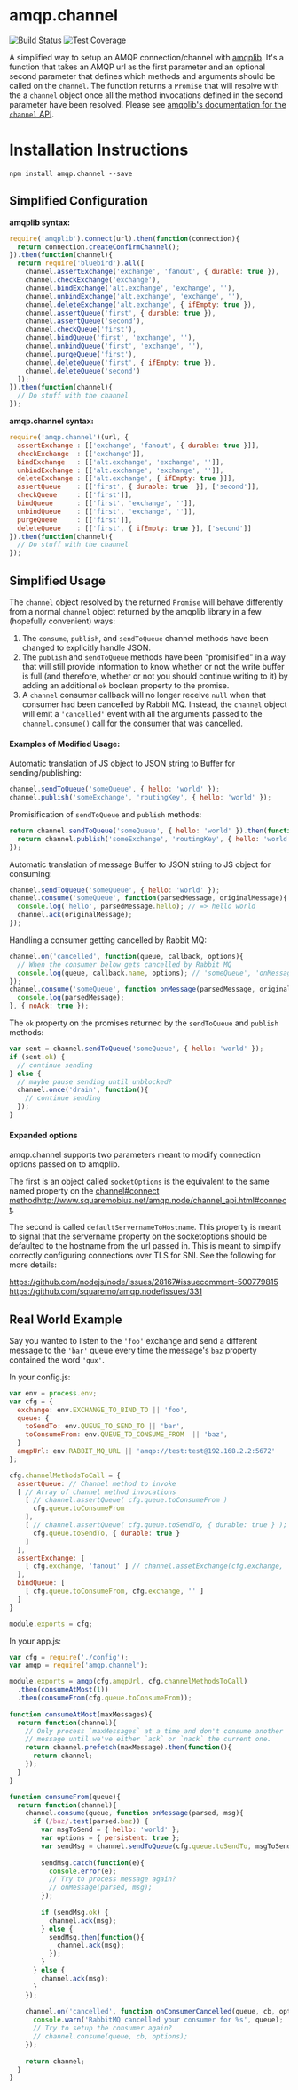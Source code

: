 # amqp.channel

[![Build Status][travis-image]][travis-url]
[![Test Coverage][coveralls-image]][coveralls-url]

A simplified way to setup an AMQP connection/channel with [amqplib](https://www.npmjs.org/package/amqplib). It's a function that takes an AMQP url as the first parameter and an optional second parameter that defines which methods and arguments should be called on the `channel`. The function returns a `Promise` that will resolve with the a `channel` object once all the method invocations defined in the second parameter have been resolved. Please see [amqplib's documentation for the `channel` API](http://www.squaremobius.net/amqp.node/doc/channel_api.html).

# Installation Instructions

```npm install amqp.channel --save```

## Simplified Configuration

**amqplib syntax:**

```javascript
require('amqplib').connect(url).then(function(connection){
  return connection.createConfirmChannel();
}).then(function(channel){
  return require('bluebird').all([
    channel.assertExchange('exchange', 'fanout', { durable: true }),
    channel.checkExchange('exchange'),
    channel.bindExchange('alt.exchange', 'exchange', ''),
    channel.unbindExchange('alt.exchange', 'exchange', ''),
    channel.deleteExchange('alt.exchange', { ifEmpty: true }),
    channel.assertQueue('first', { durable: true }),
    channel.assertQueue('second'),
    channel.checkQueue('first'),
    channel.bindQueue('first', 'exchange', ''),
    channel.unbindQueue('first', 'exchange', ''),
    channel.purgeQueue('first'),
    channel.deleteQueue('first', { ifEmpty: true }),
    channel.deleteQueue('second')
  ]);
}).then(function(channel){
  // Do stuff with the channel
});
```

**amqp.channel syntax:**

```javascript
require('amqp.channel')(url, {
  assertExchange : [['exchange', 'fanout', { durable: true }]],
  checkExchange  : [['exchange']],
  bindExchange   : [['alt.exchange', 'exchange', '']],
  unbindExchange : [['alt.exchange', 'exchange', '']],
  deleteExchange : [['alt.exchange', { ifEmpty: true }]],
  assertQueue    : [['first', { durable: true  }], ['second']],
  checkQueue     : [['first']],
  bindQueue      : [['first', 'exchange', '']],
  unbindQueue    : [['first', 'exchange', '']],
  purgeQueue     : [['first']],
  deleteQueue    : [['first', { ifEmpty: true }], ['second']]
}).then(function(channel){
  // Do stuff with the channel
});
```

## Simplified Usage

The `channel` object resolved by the returned `Promise` will behave differently from a normal `channel` object returned by the amqplib library in a few (hopefully convenient) ways:

1. The `consume`, `publish`, and `sendToQueue` channel methods have been changed to  explicitly handle JSON.
2. The `publish` and `sendToQueue` methods have been "promisified" in a way that will still provide information to know whether or not the write buffer is full (and therefore, whether or not you should continue writing to it) by adding an additional `ok` boolean property to the promise.
3. A `channel` consumer callback will no longer receive `null` when that consumer had been cancelled by Rabbit MQ. Instead, the `channel` object will emit a `'cancelled'` event with all the arguments passed to the `channel.consume()` call for the consumer that was cancelled.

#### Examples of Modified Usage:

Automatic translation of JS object to JSON string to Buffer for sending/publishing:

```javascript
channel.sendToQueue('someQueue', { hello: 'world' });
channel.publish('someExchange', 'routingKey', { hello: 'world' });
```

Promisification of `sendToQueue` and `publish` methods:

```javascript
return channel.sendToQueue('someQueue', { hello: 'world' }).then(function(){
  return channel.publish('someExchange', 'routingKey', { hello: 'world' });
});
```

Automatic translation of message Buffer to JSON string to JS object for consuming:

```javascript
channel.sendToQueue('someQueue', { hello: 'world' });
channel.consume('someQueue', function(parsedMessage, originalMessage){
  console.log('hello', parsedMessage.hello); // => hello world
  channel.ack(originalMessage);
});
```

Handling a consumer getting cancelled by Rabbit MQ:

```javascript
channel.on('cancelled', function(queue, callback, options){
  // When the consumer below gets cancelled by Rabbit MQ
  console.log(queue, callback.name, options); // 'someQueue', 'onMessage', { noAck: true }
});
channel.consume('someQueue', function onMessage(parsedMessage, originalMessage){
  console.log(parsedMessage);
}, { noAck: true });
```

The `ok` property on the promises returned by the `sendToQueue` and `publish` methods:

```javascript
var sent = channel.sendToQueue('someQueue', { hello: 'world' });
if (sent.ok) {
  // continue sending
} else {
  // maybe pause sending until unblocked?
  channel.once('drain', function(){
    // continue sending
  });
}
```

#### Expanded options

amqp.channel supports two parameters meant to modify connection options passed on to amqplib.

The first is an object called `socketOptions` is the equivalent to the same named property on the 
[channel#connect method]()http://www.squaremobius.net/amqp.node/channel_api.html#connect. 

The second is called `defaultServernameToHostname`. This property is meant to signal that the servername property on the
socketoptions should be defaulted to the hostname from the url passed in. This is meant to simplify correctly configuring
connections over TLS for SNI. See the following for more details:

https://github.com/nodejs/node/issues/28167#issuecomment-500779815
https://github.com/squaremo/amqp.node/issues/331


## Real World Example

Say you wanted to listen to the `'foo'` exchange and send a different message to the `'bar'` queue every time the message's `baz` property contained the word `'qux'`.

In your config.js:

```javascript
var env = process.env;
var cfg = {
  exchange: env.EXCHANGE_TO_BIND_TO || 'foo',
  queue: {
    toSendTo: env.QUEUE_TO_SEND_TO || 'bar',
    toConsumeFrom: env.QUEUE_TO_CONSUME_FROM  || 'baz',
  }
  amqpUrl: env.RABBIT_MQ_URL || 'amqp://test:test@192.168.2.2:5672'
};

cfg.channelMethodsToCall = {
  assertQueue: // Channel method to invoke
  [ // Array of channel method invocations
    [ // channel.assertQueue( cfg.queue.toConsumeFrom )
      cfg.queue.toConsumeFrom
    ],
    [ // channel.assertQueue( cfg.queue.toSendTo, { durable: true } );
      cfg.queue.toSendTo, { durable: true }
    ]
  ],
  assertExchange: [
    [ cfg.exchange, 'fanout' ] // channel.assetExchange(cfg.exchange, 'fanout')
  ],
  bindQueue: [
    [ cfg.queue.toConsumeFrom, cfg.exchange, '' ]
  ]
}

module.exports = cfg;
```

In your app.js:

```javascript
var cfg = require('./config');
var amqp = require('amqp.channel');

module.exports = amqp(cfg.amqpUrl, cfg.channelMethodsToCall)
  .then(consumeAtMost(1))
  .then(consumeFrom(cfg.queue.toConsumeFrom));
  
function consumeAtMost(maxMessages){
  return function(channel){
    // Only process `maxMessages` at a time and don't consume another
    // message until we've either `ack` or `nack` the current one.
    return channel.prefetch(maxMessage).then(function(){
      return channel;
    });
  }
}

function consumeFrom(queue){
  return function(channel){
    channel.consume(queue, function onMessage(parsed, msg){
      if (/baz/.test(parsed.baz)) {
        var msgToSend = { hello: 'world' };
        var options = { persistent: true };
        var sendMsg = channel.sendToQueue(cfg.queue.toSendTo, msgToSend, options);
        
        sendMsg.catch(function(e){
          console.error(e);
          // Try to process message again?
          // onMessage(parsed, msg);
        });
        
        if (sendMsg.ok) {
          channel.ack(msg);
        } else {
          sendMsg.then(function(){
            channel.ack(msg);
          });
        }
      } else {
        channel.ack(msg);
      }
    });
  
    channel.on('cancelled', function onConsumerCancelled(queue, cb, options){
      console.warn('RabbitMQ cancelled your consumer for %s', queue);
      // Try to setup the consumer again?
      // channel.consume(queue, cb, options);
    });
  
    return channel;
  }
}
```

[travis-image]: http://img.shields.io/travis/NGPVAN/amqp.channel.svg?style=flat-square
[travis-url]: https://travis-ci.org/NGPVAN/amqp.channel
[coveralls-image]: http://img.shields.io/coveralls/NGPVAN/amqp.channel.svg?style=flat-square
[coveralls-url]: https://coveralls.io/r/NGPVAN/amqp.channel?branch=master
